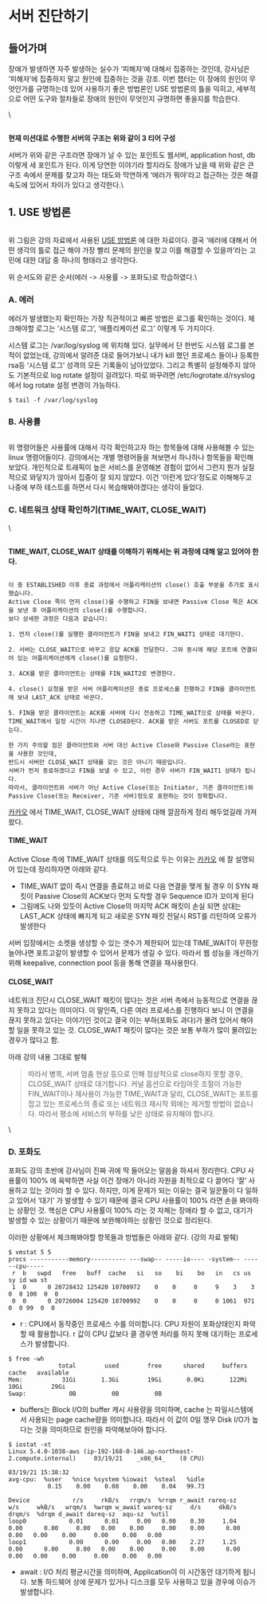 # 서버 진단하기

## 들어가며 <a href="#0" id="0"></a>

장애가 발생하면 자주 발생하는 실수가 ‘피해자’에 대해서 집중하는 것인데, 강사님은 ‘피해자’에 집중하지 말고 원인에 집중하는 것을 강조. 이번 챕터는 이 장애의 원인이 무엇인가를 규명하는데 있어 사용하기 좋은 방법론인 USE 방법론의 틀을 익히고, 세부적으로 어떤 도구와 절차들로 장애의 원인이 무엇인지 규명하면 좋을지를 학습한다.



\


<figure><img src="../../.gitbook/assets/image (5).png" alt=""><figcaption></figcaption></figure>

**현재 미션대로 수행한 서버의 구조는 위와 같이 3 티어 구성**



서버가 위와 같은 구조라면 장애가 날 수 있는 포인트도 웹서버, application host, db 이렇게 세 포인트가 된다. 이게 당연한 이야기라 할지라도 장애가 났을 때 위와 같은 큰 구조 속에서 문제를 찾고자 하는 태도와 막연하게 ‘에러가 뭐야’라고 접근하는 것은 해결 속도에 있어서 차이가 있다고 생각한다.\


## 1. USE 방법론 <a href="#1-use" id="1-use"></a>

<figure><img src="../../.gitbook/assets/image (68).png" alt=""><figcaption></figcaption></figure>

위 그림은 강의 자료에서 사용된 [USE 방법론](http://www.brendangregg.com/usemethod.html) 에 대한 자료이다. 결국 ‘에러에 대해서 어떤 생각의 틀로 접근 해야 가장 빨리 문제의 원인을 찾고 이를 해결할 수 있을까’라는 고민에 대한 대답 중 하나의 형태라고 생각한다.

위 순서도와 같은 순서(에러 -> 사용률 -> 포화도)로 학습하였다.\


### **A. 에러**

에러가 발생했는지 확인하는 가장 직관적이고 빠른 방법은 로그를 확인하는 것이다. 체크해야할 로그는 ‘시스템 로그’, ‘애플리케이션 로그’ 이렇게 두 가지이다.

시스템 로그는 /var/log/syslog 에 위치해 있다. 실무에서 단 한번도 시스템 로그를 본 적이 없었는데, 강의에서 알려준 대로 들어가보니 내가 kill 했던 프로세스 들이나 등록한 rsa등 ‘시스템 로그’ 성격의 모든 기록들이 남아있었다. 그리고 특별히 설정해주지 않아도 기본적으로 log rotate 설정이 걸려있다. 따로 바꾸려면 /etc/logrotate.d/rsyslog 에서 log rotate 설정 변경이 가능하다.

```
$ tail -f /var/log/syslog
```



### **B. 사용률**

<figure><img src="../../.gitbook/assets/image (9).png" alt=""><figcaption></figcaption></figure>



위 명령어들은 사용률에 대해서 각각 확인하고자 하는 항목들에 대해 사용해볼 수 있는 linux 명령어들이다. 강의에서는 개별 명령어들을 쳐보면서 하나하나 항목들을 확인해보았다. 개인적으로 트래픽이 높은 서비스를 운영해본 경험이 없어서 그런지 뭔가 실질적으로 와닿지가 않아서 집중이 잘 되지 않았다. 이건 ‘이런게 있다’정도로 이해해두고 나중에 부하 테스트를 하면서 다시 복습해봐야겠다는 생각이 들었다.



### **C. 네트워크 상태 확인하기(TIME\_WAIT, CLOSE\_WAIT)**

\


<figure><img src="../../.gitbook/assets/image (81) (1).png" alt=""><figcaption></figcaption></figure>

**TIME\_WAIT, CLOSE\_WAIT 상태를 이해하기 위해서는 위 과정에 대해 알고 있어야 한다.**



<figure><img src="../../.gitbook/assets/image (79) (1).png" alt=""><figcaption></figcaption></figure>

```
이 중 ESTABLISHED 이후 종료 과정에서 어플리케이션의 close() 호출 부분을 추가로 표시했습니다.
Active Close 쪽이 먼저 close()를 수행하고 FIN을 보내면 Passive Close 쪽은 ACK을 보낸 후 어플리케이션의 close()를 수행합니다.
보다 상세한 과정은 다음과 같습니다:

1. 먼저 close()를 실행한 클라이언트가 FIN을 보내고 FIN_WAIT1 상태로 대기한다.

2. 서버는 CLOSE_WAIT으로 바꾸고 응답 ACK를 전달한다. 그와 동시에 해당 포트에 연결되어 있는 어플리케이션에게 close()를 요청한다.

3. ACK를 받은 클라이언트는 상태를 FIN_WAIT2로 변경한다.

4. close() 요청을 받은 서버 어플리케이션은 종료 프로세스를 진행하고 FIN을 클라이언트에 보내 LAST_ACK 상태로 바꾼다.

5. FIN을 받은 클라이언트는 ACK를 서버에 다시 전송하고 TIME_WAIT으로 상태를 바꾼다. TIME_WAIT에서 일정 시간이 지나면 CLOSED된다. ACK를 받은 서버도 포트를 CLOSED로 닫는다.

한 가지 주의할 점은 클라이언트와 서버 대신 Active Close와 Passive Close라는 표현을 사용한 것인데,
반드시 서버만 CLOSE_WAIT 상태를 갖는 것은 아니기 때문입니다.
서버가 먼저 종료하겠다고 FIN을 보낼 수 있고, 이런 경우 서버가 FIN_WAIT1 상태가 됩니다.
따라서, 클라이언트와 서버가 아닌 Active Close(또는 Initiator, 기존 클라이언트)와 Passive Close(또는 Receiver, 기존 서버)정도로 표현하는 것이 정확합니다.
```

[카카오](https://tech.kakao.com/2016/04/21/closewait-timewait/) 에서 TIME\_WAIT, CLOSE\_WAIT 상태에 대해 깔끔하게 정리 해두었길래 가져왔다.



#### **TIME\_WAIT**

Active Close 측에 TIME\_WAIT 상태를 의도적으로 두는 이유는 [카카오](https://tech.kakao.com/2016/04/21/closewait-timewait/) 에 잘 설명되어 있는데 정리하자면 아래와 같다.

* TIME\_WAIT 없이 즉시 연결을 종료하고 바로 다음 연결을 맺게 될 경우 이 SYN 패킷이 Passive Close의 ACK보다 먼저 도착할 경우 Sequence ID가 꼬이게 된다
* 그림에도 나와 있듯이 Active Close의 마지막 ACK 패킷이 손실 되면 상대는 LAST\_ACK 상태에 빠지게 되고 새로운 SYN 패킷 전달시 RST를 리턴하여 오류가 발생한다

서버 입장에서는 소켓을 생성할 수 있는 갯수가 제한되어 있는데 TIME\_WAIT이 무한정 늘어나면 포트고갈이 발생할 수 있어서 문제가 생길 수 있다. 따라서 웹 성능을 개선하기 위해 keepalive, connection pool 등을 통해 연결을 재사용한다.



#### **CLOSE\_WAIT**

네트워크 진단시 CLOSE\_WAIT 패킷이 많다는 것은 서버 측에서 능동적으로 연결을 끊지 못하고 있다는 의미이다. 이 말인즉, 다른 여러 프로세스를 진행하다 보니 이 연결을 끊지 못하고 있다는 이야기인 것이고 결국 이는 부하(포화도 과다)가 몰려 있어서 해야할 일을 못하고 있는 것. CLOSE\_WAIT 패킷이 많다는 것은 보통 부하가 많이 몰려있는 경우가 많다고 함.

아래 강의 내용 그대로 발췌

> 따라서 병목, 서버 멈춤 현상 등으로 인해 정상적으로 close하지 못할 경우, CLOSE\_WAIT 상태로 대기합니다. 커널 옵션으로 타임아웃 조절이 가능한 FIN\_WAIT이나 재사용이 가능한 TIME\_WAIT과 달리, CLOSE\_WAIT는 포트를 잡고 있는 프로세스의 종료 또는 네트워크 재시작 외에는 제거할 방법이 없습니다. 따라서 평소에 서비스의 부하를 낮은 상태로 유지해야 합니다.

\


### **D. 포화도**

포화도 강의 초반에 강사님이 진짜 귀에 딱 들어오는 말씀을 하셔서 정리한다. CPU 사용률이 100% 에 육박하면 사실 이건 장애가 아니라 자원을 최적으로 다 끌어다 ‘잘’ 사용하고 있는 것이라 할 수 있다. 하지만, 이게 문제가 되는 이유는 결국 일꾼들이 다 일하고 있어서 ‘대기’ 가 발생할 수 있기 때문에 결국 CPU 사용률이 100% 라면 손을 봐야하는 상황인 것. 핵심은 CPU 사용률이 100% 라는 것 자체는 장애라 할 수 없고, 대기가 발생할 수 있는 상황이기 때문에 보완해야하는 상황인 것으로 정리된다.

이러한 상황에서 체크해봐야할 항목들과 방법들은 아래와 같다. (강의 자료 발췌)



```
$ vmstat 5 5
procs -----------memory---------- ---swap-- -----io---- -system-- ------cpu-----
 r  b   swpd   free   buff  cache   si   so    bi    bo   in   cs us sy id wa st
 1  0      0 20728432 125420 10700972    0    0     0     9    3    3  0  0 100  0  0
 0  0      0 20726004 125420 10700992    0    0     0     0 1061  971  0  0 99  0  0
```

* r : CPU에서 동작중인 프로세스 수를 의미합니다. CPU 자원이 포화상태인지 파악할 때 활용합니다. r 값이 CPU 값보다 클 경우엔 처리를 하지 못해 대기하는 프로세스가 발생합니다.



```
$ free -wh
              total        used        free      shared     buffers       cache   available
Mem:           31Gi       1.3Gi        19Gi       0.0Ki       122Mi        10Gi        29Gi
Swap:            0B          0B          0B
```

* buffers는 Block I/O의 buffer 캐시 사용량을 의미하며, cache 는 파일시스템에서 사용되는 page cache량을 의미합니다. 따라서 이 값이 0일 꼉우 Disk I/O가 높다는 것을 의미하므로 원인을 파악해보아야 합니다.



```
$ iostat -xt
Linux 5.4.0-1038-aws (ip-192-168-0-146.ap-northeast-2.compute.internal) 	03/19/21 	_x86_64_	(8 CPU)

03/19/21 15:38:32
avg-cpu:  %user   %nice %system %iowait  %steal   %idle
           0.15    0.00    0.08    0.00    0.04   99.73

Device            r/s     rkB/s   rrqm/s  %rrqm r_await rareq-sz     w/s     wkB/s   wrqm/s  %wrqm w_await wareq-sz     d/s     dkB/s   drqm/s  %drqm d_await dareq-sz  aqu-sz  %util
loop0            0.01      0.01     0.00   0.00    0.30     1.04    0.00      0.00     0.00   0.00    0.00     0.00    0.00      0.00     0.00   0.00    0.00     0.00    0.00   0.00
loop1            0.00      0.00     0.00   0.00    2.27     1.25    0.00      0.00     0.00   0.00    0.00     0.00    0.00      0.00     0.00   0.00    0.00     0.00    0.00   0.00
```

* await : I/O 처리 평균시간을 의미하며, Application이 이 시간동안 대기하게 됩니다. 보통 하드웨어 상에 문제가 있거나 디스크를 모두 사용하고 있을 경우에 이슈가 발생합니다.

